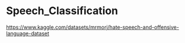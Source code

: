 # Speech_Classification
https://www.kaggle.com/datasets/mrmorj/hate-speech-and-offensive-language-dataset  
